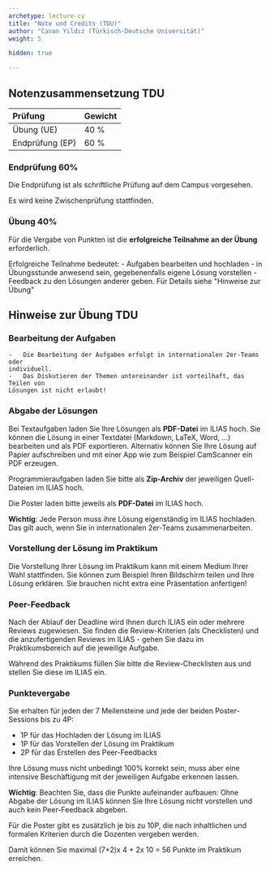 ```yaml
---
archetype: lecture-cy
title: "Note und Credits (TDU)"
author: "Canan Yıldız (Türkisch-Deutsche Universität)"
weight: 5

hidden: true

---
```



## Notenzusammensetzung TDU

| Prüfung              | Gewicht |
|:---------------------|---------|
| Übung (UE)           | 40 %    |
| Endprüfung (EP)      | 60 %    |

### Endprüfung 60%

Die Endprüfung ist als schriftliche Prüfung auf dem Campus vorgesehen.

Es wird keine Zwischenprüfung stattfinden.



### Übung 40%
Für die Vergabe von Punkten ist die **erfolgreiche Teilnahme an der Übung** erforderlich.

Erfolgreiche Teilnahme bedeutet: 
    -   Aufgaben bearbeiten und hochladen
    -   in Übungsstunde anwesend sein, gegebenenfalls eigene Lösung vorstellen
    -   Feedback zu den Lösungen anderer geben. Für Details siehe "Hinweise zur Übung"




## Hinweise zur Übung TDU

### Bearbeitung der Aufgaben

    -   Die Bearbeitung der Aufgaben erfolgt in internationalen 2er-Teams oder
    individuell.
    -   Das Diskutieren der Themen untereinander ist vorteilhaft, das Teilen von
    Lösungen ist nicht erlaubt!


### Abgabe der Lösungen

Bei Textaufgaben laden Sie Ihre Lösungen als **PDF-Datei** im ILIAS hoch. Sie
können die Lösung in einer Textdatei (Markdown, LaTeX, Word, ...) bearbeiten
und als PDF exportieren. Alternativ können Sie Ihre Lösung auf Papier
aufschreiben und mit einer App wie zum Beispiel CamScanner ein PDF erzeugen.

Programmieraufgaben laden Sie bitte als **Zip-Archiv** der jeweiligen
Quell-Dateien im ILIAS hoch.

Die Poster laden bitte jeweils als **PDF-Datei** im ILIAS hoch.

**Wichtig**: Jede Person muss ihre Lösung eigenständig im ILIAS hochladen.
Das gilt auch, wenn Sie in internationalen 2er-Teams zusammenarbeiten.

### Vorstellung der Lösung im Praktikum

Die Vorstellung Ihrer Lösung im Praktikum kann mit einem Medium Ihrer Wahl
stattfinden. Sie können zum Beispiel Ihren Bildschirm teilen und Ihre Lösung
erklären. Sie brauchen nicht extra eine Präsentation anfertigen!

### Peer-Feedback

Nach der Ablauf der Deadline wird Ihnen durch ILIAS ein oder mehrere Reviews
zugewiesen. Sie finden die Review-Kriterien (als Checklisten) und die
anzufertigenden Reviews im ILIAS - gehen Sie dazu im Praktikumsbereich auf
die jeweilige Aufgabe.

Während des Praktikums füllen Sie bitte die Review-Checklisten aus und stellen
Sie diese im ILIAS ein.


### Punktevergabe

Sie erhalten für jeden der 7 Meilensteine und jede der beiden Poster-Sessions
bis zu 4P:

-   1P für das Hochladen der Lösung im ILIAS
-   1P für das Vorstellen der Lösung im Praktikum
-   2P für das Erstellen des Peer-Feedbacks

Ihre Lösung muss nicht unbedingt 100% korrekt sein, muss aber eine intensive
Beschäftigung mit der jeweiligen Aufgabe erkennen lassen.

**Wichtig**: Beachten Sie, dass die Punkte aufeinander aufbauen: Ohne Abgabe
der Lösung im ILIAS können Sie Ihre Lösung nicht vorstellen und auch kein
Peer-Feedback abgeben.

Für die Poster gibt es zusätzlich je bis zu 10P, die nach inhaltlichen und
formalen Kriterien durch die Dozenten vergeben werden.

Damit können Sie maximal (7+2)x 4 + 2x 10 = 56 Punkte im Praktikum erreichen.
